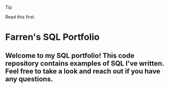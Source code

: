 > [!TIP]
> Read this first.


# Farren's SQL Portfolio
## Welcome to my SQL portfolio! This code repository contains examples of SQL I've written. Feel free to take a look and reach out if you have any questions.
